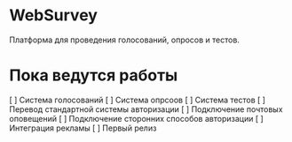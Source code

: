 # WebSurvey
Платформа для проведения голосований, опросов и тестов.

# Пока ведутся работы
[ ] Система голосований
[ ] Система опрсоов
[ ] Система тестов
[ ] Перевод стандартной системы авторизации
[ ] Подключение почтовых оповещений
[ ] Подключение сторонних способов авторизации
[ ] Интеграция рекламы
[ ] Первый релиз
